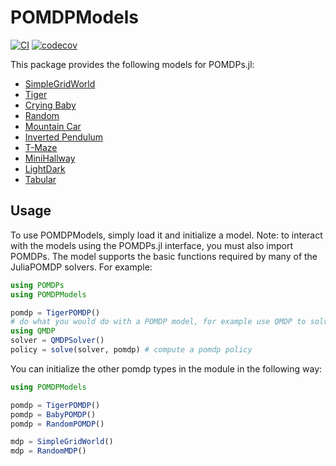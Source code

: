 # POMDPModels
[![CI](https://github.com/JuliaPOMDP/POMDPModels.jl/actions/workflows/CI.yml/badge.svg)](https://github.com/JuliaPOMDP/POMDPModels.jl/actions/workflows/CI.yml)
[![codecov](https://codecov.io/gh/JuliaPOMDP/POMDPModels.jl/branch/master/graph/badge.svg?token=xPLiTP3IVt)](https://codecov.io/gh/JuliaPOMDP/POMDPModels.jl)

This package provides the following models for POMDPs.jl:

* [SimpleGridWorld](src/gridworld.jl)
* [Tiger](src/TigerPOMDPs.jl)
* [Crying Baby](src/CryingBabies.jl)
* [Random](src/Random.jl)
* [Mountain Car](src/MountainCar.jl)
* [Inverted Pendulum](src/InvertedPendulum.jl)
* [T-Maze](src/TMazes.jl)
* [MiniHallway](src/MiniHallway.jl)
* [LightDark](src/LightDark.jl)
* [Tabular](src/Tabular.jl)

## Usage

To use POMDPModels, simply load it and initialize a model. Note: to interact with the models using the POMDPs.jl interface, you must also import POMDPs. The model supports the basic functions required by many of the JuliaPOMDP solvers. For example:

```julia
using POMDPs
using POMDPModels

pomdp = TigerPOMDP()
# do what you would do with a POMDP model, for example use QMDP to solve it
using QMDP
solver = QMDPSolver()
policy = solve(solver, pomdp) # compute a pomdp policy
```

You can initialize the other pomdp types in the module in the following way:
```julia
using POMDPModels

pomdp = TigerPOMDP()
pomdp = BabyPOMDP()
pomdp = RandomPOMDP()

mdp = SimpleGridWorld()
mdp = RandomMDP()
```
